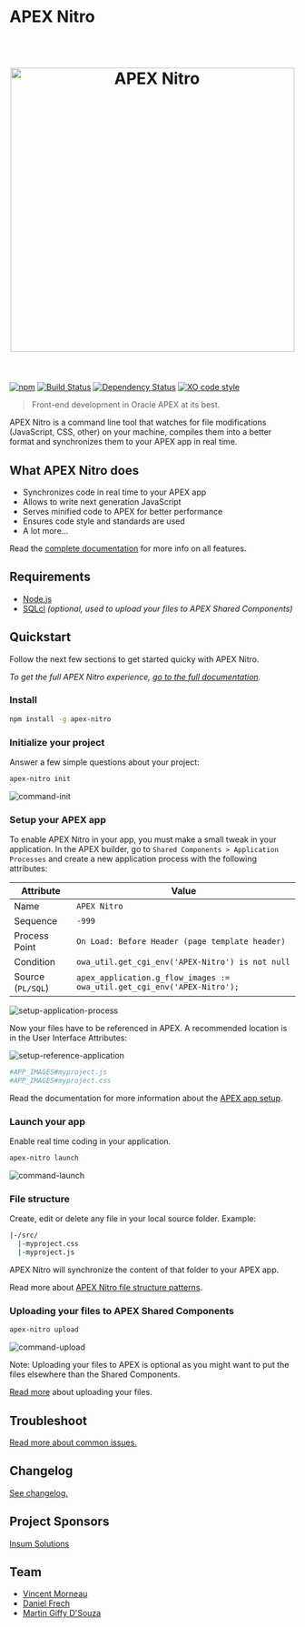 # APEX Nitro

<h1 align="center">
  <br />
  <img src="https://raw.githubusercontent.com/OraOpenSource/apex-nitro/master/docs/img/apex-nitro-logo.png" alt="APEX Nitro" width="500">
  <br />
  <br />
</h1>

[![npm](https://img.shields.io/npm/v/apex-nitro.svg)](https://www.npmjs.com/package/apex-nitro) [![Build Status](https://travis-ci.org/OraOpenSource/apex-nitro.svg?branch=master)](https://travis-ci.org/OraOpenSource/apex-nitro) [![Dependency Status](https://david-dm.org/OraOpenSource/apex-nitro.svg)](https://david-dm.org/OraOpenSource/apex-nitro) [![XO code style](https://img.shields.io/badge/code_style-XO-5ed9c7.svg)](https://github.com/sindresorhus/xo)

> Front-end development in Oracle APEX at its best.

APEX Nitro is a command line tool that watches for file modifications (JavaScript, CSS, other) on your machine, compiles them into a better format and synchronizes them to your APEX app in real time.

## What APEX Nitro does

- Synchronizes code in real time to your APEX app
- Allows to write next generation JavaScript
- Serves minified code to APEX for better performance
- Ensures code style and standards are used
- A lot more...

Read the [complete documentation](/docs/features.md) for more info on all features.

## Requirements

- [Node.js](https://nodejs.org)
- [SQLcl](http://www.oracle.com/technetwork/developer-tools/sqlcl/overview/index.html) _(optional, used to upload your files to APEX Shared Components)_

## Quickstart

Follow the next few sections to get started quicky with APEX Nitro.

_To get the full APEX Nitro experience, [go to the full documentation](/docs/)._

### Install

```bash
npm install -g apex-nitro
```

### Initialize your project

Answer a few simple questions about your project:

```bash
apex-nitro init
```

![command-init](/docs/img/command-init.png)

### Setup your APEX app

To enable APEX Nitro in your app, you must make a small tweak in your application. In the APEX builder, go to `Shared Components > Application Processes` and create a new application process with the following attributes:

| Attribute         | Value                                                                   |
| ----------------- | ----------------------------------------------------------------------- |
| Name              | `APEX Nitro`                                                            |
| Sequence          | `-999`                                                                  |
| Process Point     | `On Load: Before Header (page template header)`                         |
| Condition         | `owa_util.get_cgi_env('APEX-Nitro') is not null`                        |
| Source (`PL/SQL`) | `apex_application.g_flow_images := owa_util.get_cgi_env('APEX-Nitro');` |

![setup-application-process](/docs/img/setup-application-process.png)

Now your files have to be referenced in APEX. A recommended location is in the User Interface Attributes:

![setup-reference-application](/docs/img/setup-reference-application.png)

```bash
#APP_IMAGES#myproject.js
#APP_IMAGES#myproject.css
```

Read the documentation for more information about the [APEX app setup](/docs/setup.md).

### Launch your app

Enable real time coding in your application.

```bash
apex-nitro launch
```

![command-launch](/docs/img/command-launch.png)

### File structure

Create, edit or delete any file in your local source folder. Example:

```bash
|-/src/
  |-myproject.css
  |-myproject.js
```

APEX Nitro will synchronize the content of that folder to your APEX app.

Read more about [APEX Nitro file structure patterns](/docs/structure.md).

### Uploading your files to APEX Shared Components

```bash
apex-nitro upload
```

![command-upload](/docs/img/command-upload.png)

Note: Uploading your files to APEX is optional as you might want to put the files elsewhere than the Shared Components.

[Read more](/docs/upload.md) about uploading your files.

## Troubleshoot

[Read more about common issues.](/docs/troubleshooting.md)

## Changelog

[See changelog.](changelog.md)

## Project Sponsors

[Insum Solutions](https://insum.ca/)

## Team

- [Vincent Morneau](https://github.com/vincentmorneau)
- [Daniel Frech](https://github.com/dfrechdev)
- [Martin Giffy D'Souza](https://github.com/martindsouza)
